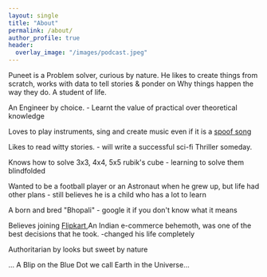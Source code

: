 ```yaml
---
layout: single
title: "About"
permalink: /about/
author_profile: true
header:
  overlay_image: "/images/podcast.jpeg"
---
```


Puneet is a Problem solver, curious by nature. He likes to create things from scratch, works with data to tell stories & ponder on Why things happen the way they do. A student of life.

An Engineer by choice. - Learnt the value of practical over theoretical knowledge

Loves to play instruments, sing and create music even if it is a [spoof song](https://soundcloud.com/sanjay-garg-84029219/acha-kaam-aayega)

Likes to read witty stories. - will write a successful sci-fi Thriller someday.

Knows how to solve 3x3, 4x4, 5x5 rubik's cube - learning to solve them blindfolded

Wanted to be a football player or an Astronaut when he grew up, but life had other plans - still believes he is a child who has a lot to learn

A born and bred "Bhopali" - google it if you don't know what it means

Believes joining [Flipkart](https://flipkart.com),An Indian e-commerce behemoth, was one of the best decisions that he took. -changed his life completely

Authoritarian by looks but sweet by nature

... A Blip on the Blue Dot we call Earth in the Universe...
